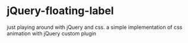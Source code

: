 # jQuery-floating-label

just playing around with jQuery and css.
a simple implementation of css animation with jQuery custom plugin

